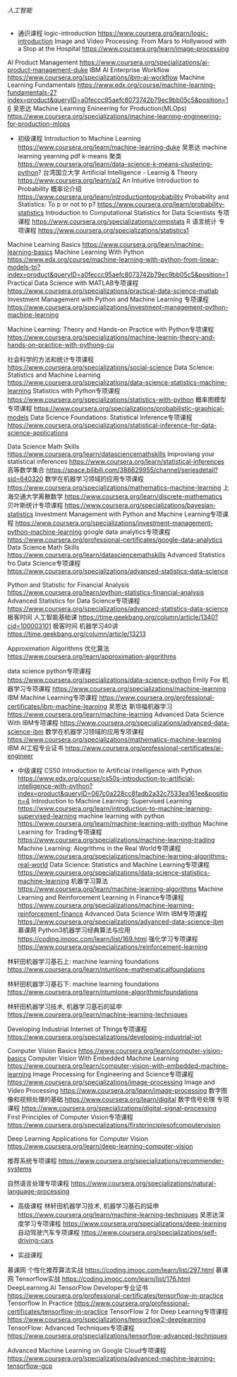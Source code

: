 ###### 人工智能
* 通识课程
logic-introduction
https://www.coursera.org/learn/logic-introduction
Image and Video Processing: From Mars to Hollywood with a Stop at the Hospital
https://www.coursera.org/learn/image-processing

AI Product Management
https://www.coursera.org/specializations/ai-product-management-duke
IBM AI Enterprise Workflow
https://www.coursera.org/specializations/ibm-ai-workflow
Machine Learning Fundamentals 
https://www.edx.org/course/machine-learning-fundamentals-2?index=product&queryID=a0feccc95aefc8073742b79ec9bb05c5&position=16
吴恩达 Machine Learning Enineering for Production(MLOps)
https://www.coursera.org/specializations/machine-learning-engineering-for-production-mlops

* 初级课程
Introduction to Machine Learning
https://www.coursera.org/learn/machine-learning-duke
吴恩达 machine learning yearning pdf
k-means 聚类
https://www.coursera.org/learn/data-science-k-means-clustering-python?
台湾国立大学 Artificial Intelligence - Learnig & Theory
https://www.coursera.org/learn/ai2
An Intuitive Introduction to Probability 概率论介绍
https://www.coursera.org/learn/introductiontoprobability
Probability and Statistics: To p or not to p?
https://www.coursera.org/learn/probability-statistics
Introduction to Computational Statistics for Data Scientists 专项课程
https://www.coursera.org/specializations/compstats
R 语言统计 专项课程
https://www.coursera.org/specializations/statistics1

Machine Learning Basics
https://www.coursera.org/learn/machine-learning-basics
Machine Learning With Python
https://www.edx.org/course/machine-learning-with-python-from-linear-models-to?index=product&queryID=a0feccc95aefc8073742b79ec9bb05c5&position=1
Practical Data Science with MATLAB专项课程
https://www.coursera.org/specializations/practical-data-science-matlab
Investment Management with Python and Machine Learning 专项课程
https://www.coursera.org/specializations/investment-management-python-machine-learning

Machine Learning: Theory and Hands-on Practice with Python专项课程
https://www.coursera.org/specializations/machine-learnin-theory-and-hands-on-practice-with-pythong-cu

社会科学的方法和统计专项课程
https://www.coursera.org/specializations/social-science
Data Science: Statistics and Machine Learning
https://www.coursera.org/specializations/data-science-statistics-machine-learning
Statistics with Python专项课程
https://www.coursera.org/specializations/statistics-with-python
概率图模型专项课程
https://www.coursera.org/specializations/probabilistic-graphical-models
Data Science Foundations: Statistical Inference专项课程
https://www.coursera.org/specializations/statistical-inference-for-data-science-applications


Data Science Math Skills
https://www.coursera.org/learn/datasciencemathskills
Improviang your statistical inferences 
https://www.coursera.org/learn/statistical-inferences
高等数学集合
https://space.bilibili.com/386629955/channel/seriesdetail?sid=640320
数学在机器学习领域的应用专项课程
https://www.coursera.org/specializations/mathematics-machine-learning
上海交通大学离散数学
https://www.coursera.org/learn/discrete-mathematics
贝叶斯统计专项课程
https://www.coursera.org/specializations/bayesian-statistics
Investment Management with Python and Machine Learning专项课程
https://www.coursera.org/specializations/investment-management-python-machine-learning
google data analytics专项课程
https://www.coursera.org/professional-certificates/google-data-analytics
Data Science Math Skills
https://www.coursera.org/learn/datasciencemathskills
Advanced Statistics fro Data Science专项课程
https://www.coursera.org/specializations/advanced-statistics-data-science

Python and Statistic for Financial Analysis
https://www.coursera.org/learn/python-statistics-financial-analysis
Advanced Statistics for Data Science专项课程
https://www.coursera.org/specializations/advanced-statistics-data-science
极客时间 人工智能基础课
https://time.geekbang.org/column/article/1340?cid=100003101
极客时间 机器学习40讲
https://time.geekbang.org/column/article/13213

Approximation Algorithms 优化算法
https://www.coursera.org/learn/approximation-algorithms







data science python专项课程
https://www.coursera.org/specializations/data-science-python
Emily Fox 机器学习专项课程
https://www.coursera.org/specializations/machine-learning
IBM Machine Learning专项课程
https://www.coursera.org/professional-certificates/ibm-machine-learning
吴恩达 斯坦福机器学习
https://www.coursera.org/learn/machine-learning
Advanced Data Science With IBM专项课程
https://www.coursera.org/specializations/advanced-data-science-ibm
数学在机器学习领域的应用专项课程
https://www.coursera.org/specializations/mathematics-machine-learning
IBM AI工程专业证书
https://www.coursera.org/professional-certificates/ai-engineer


* 中级课程
CS50 Introduction to Artificial Intelligence with Python
https://www.edx.org/course/cs50s-introduction-to-artificial-intelligence-with-python?index=product&queryID=067c0a228cc8fadb2a32c7533ea161ee&position=4
Introduction to Machine Learning: Supervised Learning
https://www.coursera.org/learn/introduction-to-machine-learning-supervised-learning
machine learning with python
https://www.coursera.org/learn/machine-learning-with-python
Machine Learning for Trading专项课程
https://www.coursera.org/specializations/machine-learning-trading
Machine Learning: Alogrithms in the Real World专项课程
https://www.coursera.org/specializations/machine-learning-algorithms-real-world
Data Science: Statistics and Machine Learning专项课程
https://www.coursera.org/specializations/data-science-statistics-machine-learning
机器学习算法
https://www.coursera.org/learn/machine-learning-algorithms
Machine Learning and Reinforcement Learning in Finance专项课程
https://www.coursera.org/specializations/machine-learning-reinforcement-finance
Advanced Data Science With IBM专项课程
https://www.coursera.org/specializations/advanced-data-science-ibm
慕课网 Python3机器学习经典算法与应用
https://coding.imooc.com/learn/list/169.html
强化学习专项课程
https://www.coursera.org/specializations/reinforcement-learning



林轩田机器学习基石上: machine learning foundations
https://www.coursera.org/learn/ntumlone-mathematicalfoundations

林轩田机器学习基石下: machine learning foundations
https://www.coursera.org/learn/ntumlone-algorithmicfoundations

林轩田机器学习技术, 机器学习基石的延申
https://www.coursera.org/learn/machine-learning-techniques



Developing Industrial Internet of Things专项课程
https://www.coursera.org/specializations/developing-industrial-iot

Computer Vision Basics 
https://www.coursera.org/learn/computer-vision-basics
Computer Vision With Embedded Machine Learning 
https://www.coursera.org/learn/computer-vision-with-embedded-machine-learning
Image Processing for Engineering and Science专项课程
https://www.coursera.org/specializations/image-processing
Image and Video Processing
https://www.coursera.org/learn/image-processing
数字图像和视频处理的基础
https://www.coursera.org/learn/digital
数字信号处理 专项课程
https://www.coursera.org/specializations/digital-signal-processing
First Principles of Computer Vision专项课程
https://www.coursera.org/specializations/firstprinciplesofcomputervision



Deep Learning Applications for Computer Vision
https://www.coursera.org/learn/deep-learning-computer-vision

推荐系统专项课程
https://www.coursera.org/specializations/recommender-systems

自然语言处理专项课程
https://www.coursera.org/specializations/natural-language-processing


* 高级课程
林轩田机器学习技术, 机器学习基石的延申
https://www.coursera.org/learn/machine-learning-techniques
吴恩达深度学习专项课程
https://www.coursera.org/specializations/deep-learning
自动驾驶汽车专项课程
https://www.coursera.org/specializations/self-driving-cars



* 实战课程

慕课网 个性化推荐算法实战
https://coding.imooc.com/learn/list/297.html
慕课网 Tensorflow实战
https://coding.imooc.com/learn/list/176.html
DeepLearning.AI TensorFlow Developer专业证书
https://www.coursera.org/professional-certificates/tensorflow-in-practice
Tensorflow In Practice
https://www.coursera.org/professional-certificates/tensorflow-in-practice
TensorFlow 2 for Deep Learning专项课程
https://www.coursera.org/specializations/tensorflow2-deeplearning
TensorFlow: Advanced Techniques专项课程
https://www.coursera.org/specializations/tensorflow-advanced-techniques

Advanced Machine Learning on Google Cloud专项课程
https://www.coursera.org/specializations/advanced-machine-learning-tensorflow-gcp

